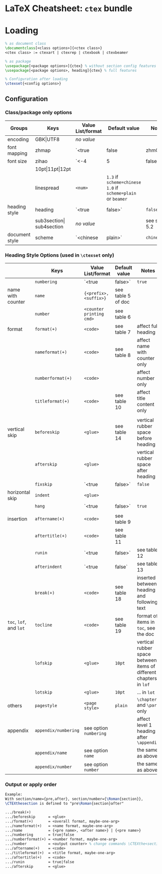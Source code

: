 # LaTeX Cheatsheet: `ctex` bundle

# Loading

```latex
% as document class
\documentclass[<class options>]{<ctex class>}
<ctex class> := ctexart | ctexrep | ctexbook | ctexbeamer

% as package
\usepackage[<package options>]{ctex} % without section config features
\usepackage[<package options>, heading]{ctex} % full features

% Configuration after loading
\ctexset{<config options>}
```



## Configuration

### Class/package only options

| Groups         | Keys                           | Value List/format     | Default value                                                | Notes                                                        |
| -------------- | ------------------------------ | --------------------- | ------------------------------------------------------------ | ------------------------------------------------------------ |
| encoding       | GBK\|UTF8                      | *no value*            |                                                              |                                                              |
| font mapping   | zhmap                          | `<true|false|zhmCJK>` | `true`                                                       | (pdf)latex only                                              |
| font size      | zihao                          | `<-4|5|false>`        | `5`<br />`false` if `beamer`                                 | `-4 = 12bp`<br />`5 = 10.5bp`                                |
|                | 10pt\|11pt\|12pt               |                       |                                                              |                                                              |
|                | linespread                     | `<num>`               | `1.3` if `scheme=chinese`<br />`1.0` if `scheme=plain` or `beamer` |                                                              |
| heading style  | heading                        | `<true|false>`        | `false`                                                      | package option only                                          |
|                | sub3section\|<br />sub4section | *no value*            |                                                              | see sec. 5.2                                                 |
| document style | scheme                         | `<chinese|plain>`     | `chinese`                                                    | affect font size, line spread, heading naming and (if `heading=true`) heading style |



### Heading Style Options (used in `\ctexset` only)

|                         | Keys              | Value List/format        | Default value      | Notes                                                        |
| ----------------------- | ----------------- | ------------------------ | ------------------ | ------------------------------------------------------------ |
|                         | `numbering`       | `<true|false>`           | `true`             | working with counter `secnumdepth`                           |
| name with counter       | `name`            | `{<prefix>,<suffix>}`    | see table 5 of doc |                                                              |
|                         | `number`          | `<counter printing cmd>` | see table 6        |                                                              |
| format                  | `format(+)`       | `<code>`                 | see table 7        | affect full heading                                          |
|                         | `nameformat(+)`   | `<code>`                 | see table 8        | affect name with counter only                                |
|                         | `numberformat(+)` | `<code>`                 |                    | affect number only                                           |
|                         | `titleformat(+)`  | `<code>`                 | see table 10       | affect title content only                                    |
|                         |                   |                          |                    |                                                              |
| vertical skip           | `beforeskip`      | `<glue>`                 | see table 14       | vertical rubber space before heading                         |
|                         | `afterskip`       | `<glue>`                 |                    | vertical rubber space after heading                          |
|                         | `fixskip`         | `<true|false>`           | `false`            | suppress extra space other than `before/after-skip`          |
| horizontal skip         | `indent`          | `<glue>`                 |                    |                                                              |
|                         | `hang`            | `<true|false>`           | `true`             | `\section` and lower only                                    |
|                         |                   |                          |                    |                                                              |
| insertion               | `aftername(+)`    | `<code>`                 | see table 9        |                                                              |
|                         | `aftertitle(+)`   | `<code>`                 | see table 11       |                                                              |
|                         | `runin`           | `<true|false>`           | see table 12       | if text followed begins a new paragraph                      |
|                         | `afterindent`     | `<true|false`            | see table 13       | if text followed has paragraph indent                        |
|                         | `break(+)`        | `<code>`                 | see table 18       | inserted between heading and following text                  |
| `toc`, `lof`, and `lot` | `tocline` | `<code>` | see table 19 | format of items in `toc`, see the doc |
|  | `lofskip`         | `<glue>`                 | `10pt`             | vertical rubber space between items of different chapters in `lof` |
|                         | `lotskip`         | `<glue>`                 | `10pt`             | ... in `lot`                                                   |
| others                  | `pagestyle`       | `<page style>`           | `plain`            | `\chapter` and `\part` only                                  |
| appendix | `appendix/numbering` | see option `numbering` |                    | affect level 1 heading after `\appendix` |
|  | `appendix/name` | see option `name` | | the same as above |
|  | `appendix/number` | see option `number` | | the same as above |

### Output or apply order
```tex
Example:
With section/name={pre,after}, section/number={\Roman{section}},
\CTEXthesection is defined to "pre\Roman{section}after"

.../break(+)
.../beforeskip      = <glue>
.../format(+)       = <overall format, maybe-one-arg>
.../nameformat(+)   = <name format, maybe-one-arg>
.../name            = {<pre name>, <after name>} | {<pre name>}
.../numbering       = true|false
.../numberformat(+) = <number format, maybe-one-arg>
.../number          = <output counter> % change commands \CTEXthe<section>
.../aftername(+)    = <code>
.../titleformat(+)  = <title format, maybe-one-arg>
.../aftertitle(+)   = <code>
.../runin           = true|false
.../afterskip       = <glue>
```
